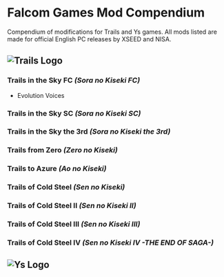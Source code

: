 # Falcom Games Mod Compendium
Compendium of modifications for Trails and Ys games. All mods listed are made for official English PC releases by XSEED and NISA.



## ![Trails Logo](https://github.com/Red-BY/FalcomModCompendium/blob/main/Trails%20Logo.png)
### Trails in the Sky FC *(Sora no Kiseki FC)*
- Evolution Voices
### Trails in the Sky SC *(Sora no Kiseki SC)*
### Trails in the Sky the 3rd *(Sora no Kiseki the 3rd)*
### Trails from Zero *(Zero no Kiseki)*
### Trails to Azure *(Ao no Kiseki)*
### Trails of Cold Steel *(Sen no Kiseki)*
### Trails of Cold Steel II *(Sen no Kiseki II)*
### Trails of Cold Steel III *(Sen no Kiseki III)*
### Trails of Cold Steel IV *(Sen no Kiseki IV -THE END OF SAGA-)*



## ![Ys Logo](https://github.com/Red-BY/FalcomModCompendium/blob/main/Ys%20Logo.png)

